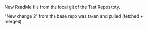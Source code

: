 New ReadMe file from the local git of the Test Repositoty.

"New change 2" from the base repo was taken and pulled (fetched + merged)